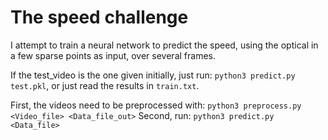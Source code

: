 # The speed challenge

I attempt to train a neural network to predict the speed, using the optical in a few sparse points as input, over several frames.

If the test_video is the one given initially, just run: `python3 predict.py test.pkl`, or just read the results in `train.txt`.

First, the videos need to be preprocessed with: `python3 preprocess.py <Video_file> <Data_file_out>`
Second, run: `python3 predict.py <Data_file>`